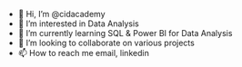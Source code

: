 - 👋 Hi, I’m @cidacademy
- 👀 I’m interested in Data Analysis
- 🌱 I’m currently learning SQL & Power BI for Data Analysis
- 💞️ I’m looking to collaborate on various projects 
- 📫 How to reach me email, linkedin

<!---
cidacademy/cidacademy is a ✨ special ✨ repository because its `README.md` (this file) appears on your GitHub profile.
You can click the Preview link to take a look at your changes.
--->
